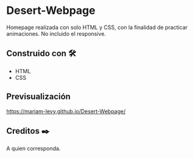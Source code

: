 # Desert-Webpage
Homepage realizada con solo HTML y CSS, con la finalidad de practicar animaciones.
No incluido el responsive.

## Construido con 🛠️
* HTML
* CSS

## Previsualización
https://mariam-levy.github.io/Desert-Webpage/

## Creditos ✒️
A quien corresponda.
